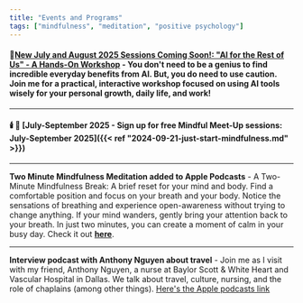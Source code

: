 ```yaml
---
title: "Events and Programs"
tags: ["mindfulness", "meditation", "positive psychology"]
---
```


#### 🚀[New July and August 2025 Sessions Coming Soon!: "AI for the Rest of Us" - A Hands-On Workshop](https://worldwidestew.com/events/2025-03-20-ai-for-the-rest-of-us-a-hands-on-workshop/) - You don't need to be a genius to find incredible everyday benefits from AI. But, you do need to use caution. Join me for a practical, interactive workshop focused on using AI tools wisely for your personal growth, daily life, and work!

--- 

#### 🕯️ 🍃 [July-September 2025 - Sign up for free Mindful Meet-Up sessions: July-September 2025]({{< ref "2024-09-21-just-start-mindfulness.md" >}})

---

**Two Minute Mindfulness Meditation added to Apple Podcasts** - A Two-Minute Mindfulness Break: A brief reset for your mind and body. Find a comfortable position and focus on your breath and your body. Notice the sensations of breathing and experience open-awareness without trying to change anything. If your mind wanders, gently bring your attention back to your breath. In just two minutes, you can create a moment of calm in your busy day. Check it out **[here](https://podcasts.apple.com/us/podcast/two-minute-mindfulness-meditation/id1765332412?i=1000673695128)**. 

---

**Interview podcast with Anthony Nguyen about travel** - Join me as I visit with my friend, Anthony Nguyen, a nurse at Baylor Scott & White Heart and Vascular Hospital in Dallas. We talk about travel, culture, nursing, and the role of chaplains (among other things). [Here's the Apple podcasts link](https://podcasts.apple.com/us/podcast/travel-health-and-generations-with-anthony-nguyen/id1765332412?i=1000666908796)



